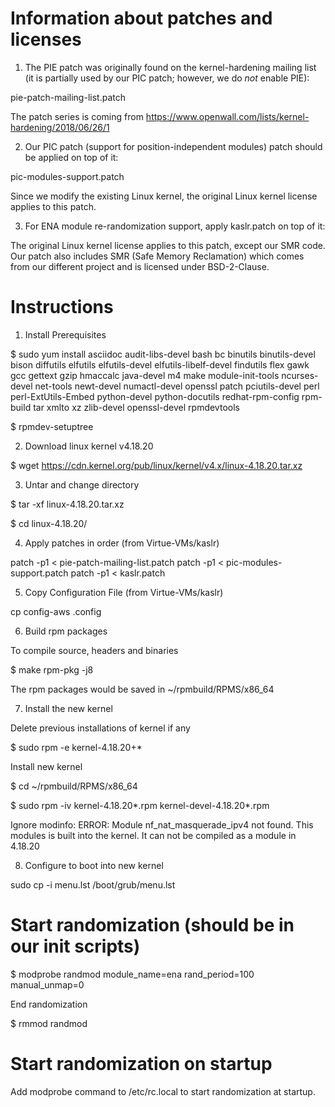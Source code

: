# Information about patches and licenses

1. The PIE patch was originally found on the kernel-hardening mailing
list (it is partially used by our PIC patch; however, we do *not* enable PIE):

pie-patch-mailing-list.patch

The patch series is coming from
https://www.openwall.com/lists/kernel-hardening/2018/06/26/1

2. Our PIC patch (support for position-independent modules) patch should be
applied on top of it:

pic-modules-support.patch

Since we modify the existing Linux kernel, the original Linux kernel license
applies to this patch.

3. For ENA module re-randomization support, apply kaslr.patch on top of it:

The original Linux kernel license applies to this patch, except our SMR code.
Our patch also includes SMR (Safe Memory Reclamation) which comes from our
different project and is licensed under BSD-2-Clause.

# Instructions

1. Install Prerequisites

$ sudo yum install asciidoc audit-libs-devel bash bc binutils binutils-devel bison diffutils elfutils elfutils-devel elfutils-libelf-devel findutils flex gawk gcc gettext gzip hmaccalc java-devel m4 make module-init-tools ncurses-devel net-tools newt-devel numactl-devel openssl patch pciutils-devel perl perl-ExtUtils-Embed python-devel python-docutils redhat-rpm-config rpm-build tar xmlto xz zlib-devel openssl-devel rpmdevtools

$ rpmdev-setuptree

2. Download linux kernel v4.18.20

$ wget https://cdn.kernel.org/pub/linux/kernel/v4.x/linux-4.18.20.tar.xz

3. Untar and change directory

$ tar -xf linux-4.18.20.tar.xz

$ cd linux-4.18.20/

4. Apply patches in order (from Virtue-VMs/kaslr)

patch -p1 < pie-patch-mailing-list.patch
patch -p1 < pic-modules-support.patch
patch -p1 < kaslr.patch

5. Copy Configuration File (from Virtue-VMs/kaslr)

cp config-aws .config


6. Build rpm packages

To compile source, headers and binaries

$  make rpm-pkg -j8

The rpm packages would be saved in ~/rpmbuild/RPMS/x86_64

7. Install the new kernel

Delete previous installations of kernel if any

$ sudo rpm -e kernel-4.18.20+*

Install new kernel

$ cd ~/rpmbuild/RPMS/x86_64

$ sudo rpm -iv kernel-4.18.20*.rpm kernel-devel-4.18.20*.rpm

Ignore modinfo: ERROR: Module nf_nat_masquerade_ipv4 not found.
This modules is built into the kernel. It can not be compiled as a module in 4.18.20

8. Configure to boot into new kernel

sudo cp -i menu.lst /boot/grub/menu.lst

# Start randomization (should be in our init scripts)

$ modprobe randmod module_name=ena rand_period=100 manual_unmap=0


End randomization

$ rmmod randmod


# Start randomization on startup

Add modprobe command to /etc/rc.local to start randomization at startup.
